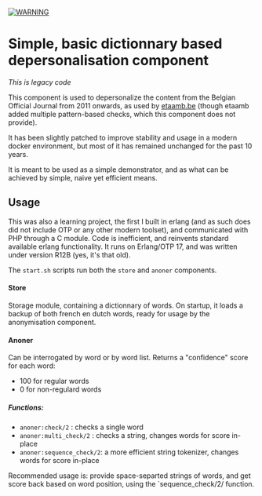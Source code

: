 [![WARNING](https://img.shields.io/badge/Warning-Legacy-orange.svg)](https://shields.io/)
# Simple, basic dictionnary based depersonalisation component
*This is legacy code*

This component is used to depersonalize the content from the Belgian Official Journal from 2011 onwards, as used by [etaamb.be](https://www.etaamb.be)
(though etaamb added multiple pattern-based checks, which this component does not provide).

It has been slightly patched to improve stability and usage in a modern docker environment, but most of it has remained unchanged for the past 10 years.

It is meant to be used as a simple demonstrator, and as what can be achieved by simple, naive yet efficient means.


## Usage
This was also a learning project, the first I built in erlang (and as such does did not include OTP or any other modern toolset), and communicated with PHP through a C module.
Code is inefficient, and reinvents standard available erlang functionality. It runs on Erlang/OTP 17, and was written under version R12B (yes, it's that old).

The `start.sh` scripts run both the `store` and `anoner` components.

#### Store
Storage module, containing a dictionnary of words. On startup, it loads a backup of both french en dutch words, ready
for usage by the anonymisation component.

#### Anoner
Can be interrogated by word or by word list. Returns a "confidence" score for each word:

* 100 for regular words
* 0 for non-regulard words

##### Functions:
* `anoner:check/2` : checks a single word 
* `anoner:multi_check/2` : checks a string, changes words for score in-place
* `anoner:sequence_check/2`: a more efficient string tokenizer, changes words for score in-place

Recommended usage is: provide space-separted strings of words, and get score back based on word position, using the `sequence_check/2/ function.
